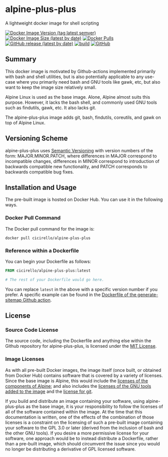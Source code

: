 # alpine-plus-plus
A lightweight docker image for shell scripting

[![Docker Image Version (tag latest semver)](https://img.shields.io/docker/v/cicirello/alpine-plus-plus/latest?logo=docker)](https://hub.docker.com/r/cicirello/alpine-plus-plus)
[![Docker Image Size (latest by date)](https://img.shields.io/docker/image-size/cicirello/alpine-plus-plus?logo=docker)](https://hub.docker.com/r/cicirello/alpine-plus-plus)
[![Docker Pulls](https://img.shields.io/docker/pulls/cicirello/alpine-plus-plus?logo=docker)](https://hub.docker.com/r/cicirello/alpine-plus-plus)
[![GitHub release (latest by date)](https://img.shields.io/github/v/release/cicirello/alpine-plus-plus?logo=github)](https://github.com/cicirello/alpine-plus-plus/releases)
[![build](https://github.com/cicirello/alpine-plus-plus/workflows/build/badge.svg)](https://github.com/cicirello/alpine-plus-plus/actions)
[![GitHub](https://img.shields.io/github/license/cicirello/alpine-plus-plus)](https://github.com/cicirello/alpine-plus-plus/blob/master/LICENSE)

## Summary
This docker image is motivated by Github-actions 
implemented primarily with bash and shell utilities,
but is also potentially applicable to any use-case
where you primarily need bash and GNU tools
like gawk, etc, but also want to keep the image size
relatively small.

Alpine Linux is used as the base image. Alone, Alpine
almost suits this purpose. However, it lacks the bash
shell, and commonly used GNU tools such as findutils,
gawk, etc. It also lacks git.

The alpine-plus-plus image adds git, bash, findutils,
coreutils, and gawk on top of Alpine Linux.


## Versioning Scheme

alpine-plus-plus uses [Semantic Versioning](https://semver.org/) with 
version numbers of the form: MAJOR.MINOR.PATCH, where differences in 
MAJOR correspond to incompatible changes, differences in MINOR 
correspond to introduction of backwards compatible new functionality, 
and PATCH corresponds to backwards compatible bug fixes. 


## Installation and Usage

The pre-built image is hosted on Docker Hub.  You can use it 
in the following ways.

### Docker Pull Command
The Docker pull command for the image is:

```
docker pull cicirello/alpine-plus-plus
```

### Reference within a Dockerfile
You can begin your Dockerfile as follows:

```Dockerfile
FROM cicirello/alpine-plus-plus:latest

# The rest of your Dockerfile would go here.
```

You can replace `latest` in the above with 
a specific version number if you prefer.
A specific example can be found in the [Dockerfile
of the generate-sitemap Github 
action](https://github.com/cicirello/generate-sitemap/blob/master/Dockerfile).


## License
### Source Code License
The source code, including the Dockerfile and anything
else within the Github repository for alpine-plus-plus, is licensed under the
[MIT License](https://github.com/cicirello/alpine-plus-plus/blob/master/LICENSE).

### Image Licenses
As with all pre-built Docker images, the image itself (once built, or obtained from
Docker Hub) contains software that is covered by a
variety of licenses. Since the base image is Alpine, this would include
the [licenses of the components of Alpine](https://pkgs.alpinelinux.org/);
and also includes the [licenses of the GNU tools added to the image](https://www.gnu.org/licenses/gpl-3.0.en.html)
and the [license for git](https://git-scm.com/).  

If you build and distribute an image containing your software, 
using alpine-plus-plus as the base image, it
is your responsibility to follow the licenses of all of the
software contained within the image.  At the time that this documentation
is written, one of the effects of the combination of those licenses is
a constraint on the licensing of such a pre-built image containing 
your software to the GPL 3.0 or later (derived from the inclusion of bash 
and the other GNU tools).  If you desire a more permissive license
for your software, one approach would be to instead distribute a
Dockerfile, rather than a pre-built image, which should circumvent the
issue since you would no longer be distributing a derivative of 
GPL licensed software.
